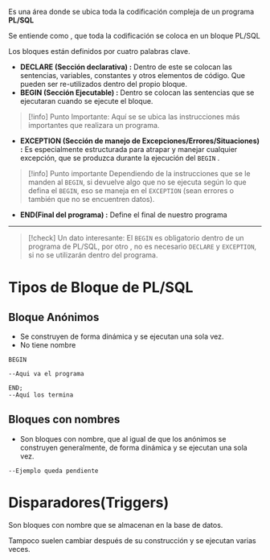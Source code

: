 Es una área donde se ubica toda la codificación compleja de un programa **PL/SQL**

Se entiende como , que toda la codificación se coloca en un bloque PL/SQL

Los bloques están definidos por cuatro palabras clave.

- **DECLARE (Sección declarativa) :** Dentro de este se colocan las sentencias, variables, constantes y otros elementos de código.
  Que pueden ser re-utilizados dentro del propio bloque.
- **BEGIN (Sección Ejecutable) :** Dentro se colocan las sentencias que se ejecutaran cuando se ejecute el bloque.
  
>[!info] Punto Importante:
>Aquí se se ubica las instrucciones más importantes que realizara un programa.
  
- **EXCEPTION (Sección de manejo de Excepciones/Errores/Situaciones) :** Es especialmente estructurada para atrapar y manejar cualquier excepción, que se produzca durante la ejecución del `BEGIN` . 
  
>[!info] Punto importante
>Dependiendo de la instrucciones que se le manden al `BEGIN`, si devuelve algo que no se ejecuta según lo que defina el `BEGIN`, eso se maneja en el `EXCEPTION` (sean errores o también que no se encuentren datos).
  
- **END(Final del programa) :** Define el final de nuestro programa

---

>[!check] Un dato interesante:
>El `BEGIN` es obligatorio dentro de un programa de PL/SQL, por otro , no es necesario `DECLARE` y `EXCEPTION`, si no se utilizarán dentro del programa.

# Tipos de Bloque de PL/SQL

## Bloque Anónimos

- Se construyen de forma dinámica y se ejecutan una sola vez.
- No tiene nombre

```PLSQL
BEGIN

--Aqui va el programa

END; 
--Aquí los termina
```

## Bloques con nombres

- Son bloques con nombre, que al igual de que los anónimos se construyen generalmente, de forma dinámica y se ejecutan una sola vez.

```PLSQL
--Ejemplo queda pendiente
```  

# Disparadores(Triggers)

Son bloques con nombre que se almacenan en la base de datos.

Tampoco suelen cambiar después de su construcción y se ejecutan varias veces.

